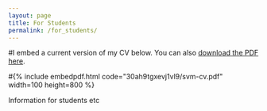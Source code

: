 ```yaml
---
layout: page
title: For Students
permalink: /for_students/
---
```


#I embed a current version of my CV below. You can also [download the PDF here](https://www.dropbox.com/s/30ah9tgxevj1vl9/svm-cv.pdf).

#{% include embedpdf.html code="30ah9tgxevj1vl9/svm-cv.pdf" width=100 height=800 %}

Information for students etc
